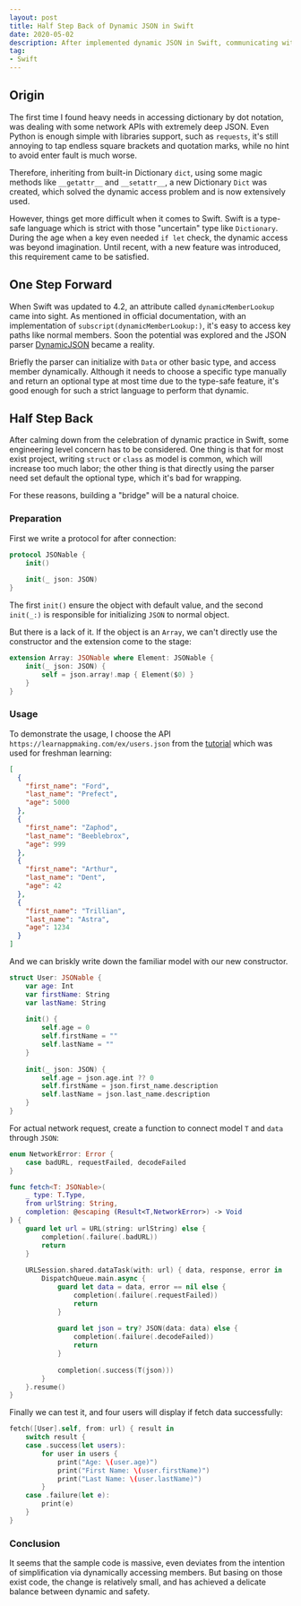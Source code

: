 ```yaml
---
layout: post
title: Half Step Back of Dynamic JSON in Swift
date: 2020-05-02
description: After implemented dynamic JSON in Swift, communicating with old school rapidly becomes the foremost, and half step back will be appropriate.
tag:
- Swift
---
```


## Origin

The first time I found heavy needs in accessing dictionary by dot notation, was dealing with some network APIs with extremely deep JSON. Even Python is enough simple with libraries support, such as `requests`, it's still annoying to tap endless square brackets and quotation marks, while no hint to avoid enter fault is much worse.

Therefore, inheriting from built-in Dictionary `dict`, using some magic methods like `__getattr__` and `__setattr__`, a new Dictionary `Dict` was created, which solved the dynamic access problem and is now extensively used.

However, things get more difficult when it comes to Swift. Swift is a type-safe language which is strict with those "uncertain" type like `Dictionary`. During the age when a key even needed `if let` check, the dynamic access was beyond imagination. Until recent, with a new feature was introduced, this requirement came to be satisfied.

## One Step Forward

When Swift was updated to 4.2, an attribute called `dynamicMemberLookup` came into sight. As mentioned in official documentation, with an implementation of `subscript(dynamicMemberLookup:)`, it's easy to access key paths like normal members. Soon the potential was explored and the JSON parser [DynamicJSON](https://github.com/saoudrizwan/DynamicJSON) became a reality.

Briefly the parser can initialize with `Data` or other basic type, and access member dynamically. Although it needs to choose a specific type manually and return an optional type at most time due to the type-safe feature, it's good enough for such a strict language to perform that dynamic.

## Half Step Back

After calming down from the celebration of dynamic practice in Swift, some engineering level concern has to be considered. One thing is that for most exist project, writing `struct` or `class` as model is common, which will increase too much labor; the other thing is that directly using the parser need set default the optional type, which it's bad for wrapping.

For these reasons, building a "bridge" will be a natural choice.

### Preparation

First we write a protocol for after connection:

```swift
protocol JSONable {
    init()
    
    init(_ json: JSON)
}
```

The first `init()` ensure the object with default value, and the second `init(_:)` is responsible for initializing `JSON` to normal object.

But there is a lack of it. If the object is an `Array`, we can't directly use the constructor and the extension come to the stage:

```swift
extension Array: JSONable where Element: JSONable {
    init(_ json: JSON) {
        self = json.array!.map { Element($0) }
    }
}
```

### Usage

To demonstrate the usage, I choose the API `https://learnappmaking.com/ex/users.json` from the [tutorial](https://learnappmaking.com/urlsession-swift-networking-how-to/) which was used for freshman learning:

```json
[
  {
    "first_name": "Ford",
    "last_name": "Prefect",
    "age": 5000
  },
  {
    "first_name": "Zaphod",
    "last_name": "Beeblebrox",
    "age": 999
  },
  {
    "first_name": "Arthur",
    "last_name": "Dent",
    "age": 42
  },
  {
    "first_name": "Trillian",
    "last_name": "Astra",
    "age": 1234
  }
]
```

And we can briskly write down the familiar model with our new constructor.

```swift
struct User: JSONable {
    var age: Int
    var firstName: String
    var lastName: String
    
    init() {
        self.age = 0
        self.firstName = ""
        self.lastName = ""
    }
    
    init(_ json: JSON) {
        self.age = json.age.int ?? 0
        self.firstName = json.first_name.description
        self.lastName = json.last_name.description
    }
}
```

For actual network request, create a function to connect model `T` and `data` through `JSON`: 

```swift
enum NetworkError: Error {
    case badURL, requestFailed, decodeFailed
}

func fetch<T: JSONable>(
    _ type: T.Type,
    from urlString: String,
    completion: @escaping (Result<T,NetworkError>) -> Void
) {
    guard let url = URL(string: urlString) else {
        completion(.failure(.badURL))
        return
    }
    
    URLSession.shared.dataTask(with: url) { data, response, error in
        DispatchQueue.main.async {
            guard let data = data, error == nil else {
                completion(.failure(.requestFailed))
                return
            }
            
            guard let json = try? JSON(data: data) else {
                completion(.failure(.decodeFailed))
                return
            }
            
            completion(.success(T(json)))
        }
    }.resume()
}
```

Finally we can test it, and four users will display if fetch data successfully:

```swift
fetch([User].self, from: url) { result in
    switch result {
    case .success(let users):
        for user in users {
            print("Age: \(user.age)")
            print("First Name: \(user.firstName)")
            print("Last Name: \(user.lastName)")
        }
    case .failure(let e):
        print(e)
    }
}
```

### Conclusion

It seems that the sample code is massive, even deviates from the intention of simplification via dynamically accessing members. But basing on those exist code, the change is relatively small, and has achieved a delicate balance between dynamic and safety.